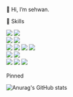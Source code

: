 👋 Hi, I’m sehwan.

💪 Skills
<div>
  <img src="https://img.shields.io/badge/Arduino-00979D?style=flat-square&logo=Arduino&logoColor=white"/>
  <img src="https://img.shields.io/badge/Raspberry Pi-A22846?style=flat-square&logo=Raspberry Pi&logoColor=white"/>
</div>
<div>
  <img src="https://img.shields.io/badge/Linux-FCC624?style=flat-square&logo=Linux&logoColor=white"/>
  <img src="https://img.shields.io/badge/Ubuntu-E95420?style=flat-square&logo=Ubuntu&logoColor=white"/>
</div>
<div>
  <img src="https://img.shields.io/badge/C-A8B9CC?style=flat-square&logo=C&logoColor=white"/>
  <img src="https://img.shields.io/badge/C++-00599C?style=flat-square&logo=C++&logoColor=white"/>
  <img src="https://img.shields.io/badge/Python-3776AB?style=flat-square&logo=Python&logoColor=white"/>
  <img src="https://img.shields.io/badge/JavaScript-F7DF1E?style=flat-square&logo=JavaScript&logoColor=white"/>
</div>
<div>
  <img src="https://img.shields.io/badge/LabView-FFDB00?style=flat-square&logo=LabView&logoColor=white"/>
  <img src="https://img.shields.io/badge/Altium Designer-A5915F?style=flat-square&logo=Altium Designer&logoColor=white"/>
</div>
<div>
  <img src="https://img.shields.io/badge/Docker-2496ED?style=flat-square&logo=Docker&logoColor=white"/>
  <img src="https://img.shields.io/badge/Apache Kafka-231F20?style=flat-square&logo=Apache Kafka&logoColor=white"/>
  <img src="https://img.shields.io/badge/Git-F05032?style=flat-square&logo=Git&logoColor=white"/>
</div>
<div>
  &nbsp
</div>
<div>
  Pinned
</div>

![Anurag's GitHub stats](https://github-readme-stats.vercel.app/api?username=csh44017&show_icons=true&theme=radical)

